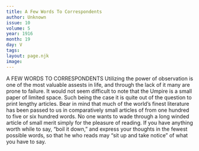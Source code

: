 ```yaml
---
title: A Few Words To Correspondents
author: Unknown
issue: 10
volume: 5
year: 1916
month: 19
day: V
tags:
layout: page.njk
image:
---
```

A FEW WORDS TO CORRESPONDENTS       Utilizing the power of observation is one of the most valuable assests in life, and through the lack of it many are prone to failure.       It would not seem difficult to note that the Umpire is a small paper of limited space. Such being the case it is quite out of the question to print lengthy articles. Bear in mind that much of the world’s finest literature has been passed to us in comparatively small articles of from one hundred to five or six hundred words.      No one wants to wade through a long winded article of small merit simply for the pleasure of reading. If you have anything worth while to say, “boil it down,” and express your thoughts in the fewest possible words, so that he who reads may “sit up and take notice” of what you have to say.    


